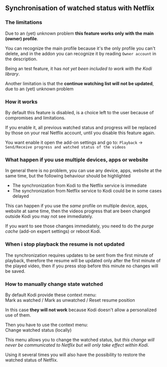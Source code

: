 ## Synchronisation of watched status with Netflix

### The limitations

Due to an (yet) unknown problem **this feature works only with the main (owner) profile**.

You can recognize the main profile because it's the only profile you can't delete, and in the addon you can recognize it by reading `Owner account` in the description.

Being an test feature, it has _not yet been included to work with the Kodi library_.

Another limitation is that the **continue watching list will not be updated**, due to an (yet) unknown problem

### How it works

By default this feature is disabled, is a choice left to the user because of compromises and limitations.

If you enable it, all previous watched status and progress will be replaced by those on your real Netflix account, until you disable this feature again.

You want enable it open the add-on settings and go to:
`Playback` -> `Send/Receive progress and watched status of the videos`

### What happen if you use multiple devices, apps or website

In general there is no problem, you can use any device, apps, website at the same time, but the following behaviour should be highlighted

- The synchronization from Kodi to the Netflix service is immediate
- The synchronization from Netflix service to Kodi could be in some cases delayed

This can happen if you use the _same_ profile on multiple device, apps, website at same time, then the videos progress that are been changed outside Kodi you may not see immediately.

If you want to see those changes immediately, you need to do the _purge cache_ (add-on expert settings) or reboot Kodi.

### When i stop playback the resume is not updated

The synchronization requires updates to be sent from the first minute of playback, therefore the resume will be updated only after the first minute of the played video, then if you press stop before this minute no changes will be saved.

### How to manually change state watched

By default Kodi provide these context menu:<br/>
Mark as watched / Mark as unwatched / Reset resume position

In this case **they will not work** because Kodi doesn't allow a personalized use of them.

Then you have to use the context menu:<br/>
Change watched status (locally)

This menu allows you to change the watched status, but _this change will never be communicated to Netflix but will only take effect within Kodi_.

Using it several times you will also have the possibility to restore the watched status of Netflix.
